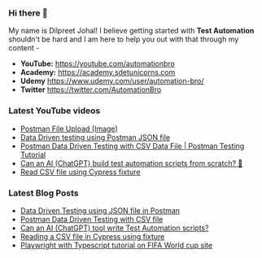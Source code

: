 ### Hi there 👋

My name is Dilpreet Johal! I believe getting started with **Test Automation** shouldn't be hard and I am here to help you out with that through my content -

- **YouTube:** https://youtube.com/automationbro
- **Academy:** https://academy.sdetunicorns.com
- **Udemy** https://www.udemy.com/user/automation-bro/
- **Twitter** https://twitter.com/AutomationBro

### Latest YouTube videos

<!-- YOUTUBE-VIDEOS-LIST:START -->
- [Postman File Upload &lpar;Image&rpar;](https://www.youtube.com/watch?v=BR4vVEr49uA)
- [Data Driven testing using Postman JSON file](https://www.youtube.com/watch?v=XM6kh_jnUSY)
- [Postman Data Driven Testing with CSV Data File | Postman Testing Tutorial](https://www.youtube.com/watch?v=Hwmdq1fpbUA)
- [Can an AI &lpar;ChatGPT&rpar; build test automation scripts from scratch? 🤯](https://www.youtube.com/watch?v=84O4_JqBqVE)
- [Read CSV file using Cypress fixture](https://www.youtube.com/watch?v=8h1pUyVHqn0)
<!-- YOUTUBE-VIDEOS-LIST:END -->


### Latest Blog Posts
<!-- BLOG-POST-LIST:START -->
- [Data Driven Testing using JSON file in Postman](https://automationbro.com/blog/data-driven-testing-using-json-file-in-postman/?utm_source=rss&utm_medium=rss&utm_campaign=data-driven-testing-using-json-file-in-postman)
- [Postman Data Driven Testing with CSV file](https://automationbro.com/blog/postman-csv-data-driven-testing/?utm_source=rss&utm_medium=rss&utm_campaign=postman-csv-data-driven-testing)
- [Can an AI &lpar;ChatGPT&rpar; tool write Test Automation scripts?](https://automationbro.com/blog/chatgpt-test-automation/?utm_source=rss&utm_medium=rss&utm_campaign=chatgpt-test-automation)
- [Reading a CSV file in Cypress using fixture](https://automationbro.com/blog/cypress-csv-fixture/?utm_source=rss&utm_medium=rss&utm_campaign=cypress-csv-fixture)
- [Playwright with Typescript tutorial on FIFA World cup site](https://automationbro.com/blog/playwright-typescript-fifa-site/?utm_source=rss&utm_medium=rss&utm_campaign=playwright-typescript-fifa-site)
<!-- BLOG-POST-LIST:END -->
